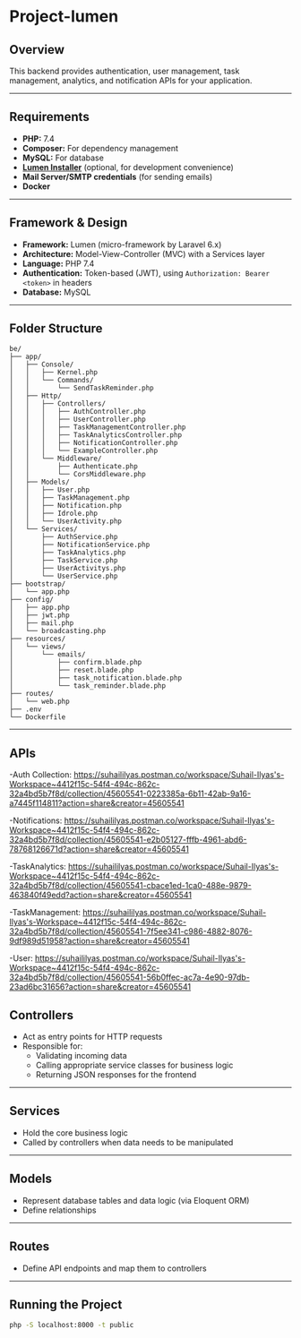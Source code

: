 # Project-lumen

## Overview

This backend provides authentication, user management, task management, analytics, and notification APIs for your application.

---

## Requirements

-   **PHP:** 7.4
-   **Composer:** For dependency management
-   **MySQL:** For database
-   **[Lumen Installer](https://lumen.laravel.com/docs/6.x/installation)** (optional, for development convenience)
-   **Mail Server/SMTP credentials** (for sending emails)
-   **Docker**

---

## Framework & Design

-   **Framework:** Lumen (micro-framework by Laravel 6.x)
-   **Architecture:** Model-View-Controller (MVC) with a Services layer
-   **Language:** PHP 7.4
-   **Authentication:** Token-based (JWT), using `Authorization: Bearer <token>` in headers
-   **Database:** MySQL

---

## Folder Structure

```
be/
├── app/
│   ├── Console/
│   │   ├── Kernel.php
│   │   └── Commands/
│   │       └── SendTaskReminder.php
│   ├── Http/
│   │   ├── Controllers/
│   │   │   ├── AuthController.php
│   │   │   ├── UserController.php
│   │   │   ├── TaskManagementController.php
│   │   │   ├── TaskAnalyticsController.php
│   │   │   ├── NotificationController.php
│   │   │   └── ExampleController.php
│   │   └── Middleware/
│   │       ├── Authenticate.php
│   │       └── CorsMiddleware.php
│   ├── Models/
│   │   ├── User.php
│   │   ├── TaskManagement.php
│   │   ├── Notification.php
│   │   ├── Idrole.php
│   │   └── UserActivity.php
│   └── Services/
│       ├── AuthService.php
│       ├── NotificationService.php
│       ├── TaskAnalytics.php
│       ├── TaskService.php
│       ├── UserActivitys.php
│       └── UserService.php
├── bootstrap/
│   └── app.php
├── config/
│   ├── app.php
│   ├── jwt.php
│   ├── mail.php
│   └── broadcasting.php
├── resources/
│   └── views/
│       └── emails/
│           ├── confirm.blade.php
│           ├── reset.blade.php
│           ├── task_notification.blade.php
│           └── task_reminder.blade.php
├── routes/
│   └── web.php
├── .env
└── Dockerfile
```

---

## APIs

-Auth Collection: https://suhaililyas.postman.co/workspace/Suhail-Ilyas's-Workspace~4412f15c-54f4-494c-862c-32a4bd5b7f8d/collection/45605541-0223385a-6b11-42ab-9a16-a7445f114811?action=share&creator=45605541

-Notifications: https://suhaililyas.postman.co/workspace/Suhail-Ilyas's-Workspace~4412f15c-54f4-494c-862c-32a4bd5b7f8d/collection/45605541-e2b05127-fffb-4961-abd6-78768126671d?action=share&creator=45605541

-TaskAnalytics: https://suhaililyas.postman.co/workspace/Suhail-Ilyas's-Workspace~4412f15c-54f4-494c-862c-32a4bd5b7f8d/collection/45605541-cbace1ed-1ca0-488e-9879-463840f49edd?action=share&creator=45605541

-TaskManagement: https://suhaililyas.postman.co/workspace/Suhail-Ilyas's-Workspace~4412f15c-54f4-494c-862c-32a4bd5b7f8d/collection/45605541-7f5ee341-c986-4882-8076-9df989d51958?action=share&creator=45605541

-User: https://suhaililyas.postman.co/workspace/Suhail-Ilyas's-Workspace~4412f15c-54f4-494c-862c-32a4bd5b7f8d/collection/45605541-56b0ffec-ac7a-4e90-97db-23ad6bc31656?action=share&creator=45605541

## Controllers

-   Act as entry points for HTTP requests
-   Responsible for:
    -   Validating incoming data
    -   Calling appropriate service classes for business logic
    -   Returning JSON responses for the frontend

---

## Services

-   Hold the core business logic
-   Called by controllers when data needs to be manipulated

---

## Models

-   Represent database tables and data logic (via Eloquent ORM)
-   Define relationships

---

## Routes

-   Define API endpoints and map them to controllers

---

## Running the Project

```bash
php -S localhost:8000 -t public
```
